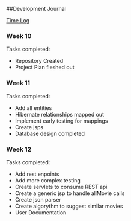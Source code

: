 ##Development Journal

[Time Log](TimeLog.md)

### Week 10

Tasks completed:
* Repository Created
* Project Plan fleshed out

### Week 11

Tasks completed:
* Add all entities
* Hibernate relationships mapped out
* Implement early testing for mappings
* Create jsps
* Database design completed

### Week 12

Tasks completed:
* Add rest enpoints
* Add more complex testing
* Create servlets to consume REST api
* Create a generic jsp to handle allMovie calls
* Create json parser
* Create algorythm to suggest similar movies
* User Documentation
